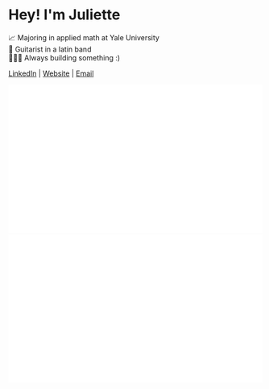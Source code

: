 # Hey! I'm Juliette 

📈 Majoring in applied math at Yale University  
🎵 Guitarist in a latin band  
👩🏽‍💻 Always building something :)  

[LinkedIn](https://www.linkedin.com/in/juliette--garcia/) | [Website](juliettegarcia.com) | [Email](juliette.garcia@yale.edu)  

![](https://github.com/juliette-garcia/readme-stats/blob/master/generated/languages.svg)
![](https://github.com/juliette-garcia/readme-stats/blob/master/generated/overview.svg)

<!--
**juliette-garcia/juliette-garcia** is a ✨ _special_ ✨ repository because its `README.md` (this file) appears on your GitHub profile.

Here are some ideas to get you started:

- 🔭 I’m currently working on ...
- 🌱 I’m currently learning ...
- 👯 I’m looking to collaborate on ...
- 🤔 I’m looking for help with ...
- 💬 Ask me about ...
- 📫 How to reach me: ...
- 😄 Pronouns: ...
- ⚡ Fun fact: ...
-->
